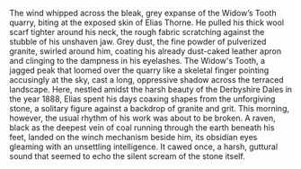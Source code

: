 The wind whipped across the bleak, grey expanse of the Widow’s Tooth quarry, biting at the exposed skin of Elias Thorne. He pulled his thick wool scarf tighter around his neck, the rough fabric scratching against the stubble of his unshaven jaw.  Grey dust, the fine powder of pulverized granite, swirled around him, coating his already dust-caked leather apron and clinging to the dampness in his eyelashes.  The Widow's Tooth, a jagged peak that loomed over the quarry like a skeletal finger pointing accusingly at the sky, cast a long, oppressive shadow across the terraced landscape.  Here, nestled amidst the harsh beauty of the Derbyshire Dales in the year 1888, Elias spent his days coaxing shapes from the unforgiving stone, a solitary figure against a backdrop of granite and grit.  This morning, however, the usual rhythm of his work was about to be broken.  A raven, black as the deepest vein of coal running through the earth beneath his feet, landed on the winch mechanism beside him, its obsidian eyes gleaming with an unsettling intelligence. It cawed once, a harsh, guttural sound that seemed to echo the silent scream of the stone itself.
